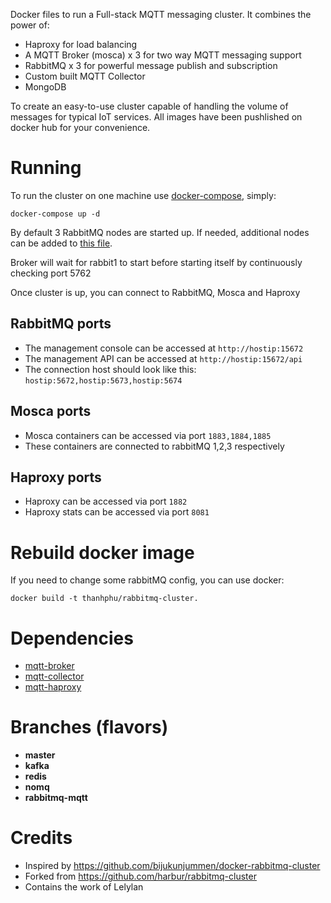 Docker files to run a Full-stack MQTT messaging cluster. It combines the power of:
* Haproxy for load balancing
* A MQTT Broker (mosca) x 3 for two way MQTT messaging support
* RabbitMQ x 3 for powerful message publish and subscription
* Custom built MQTT Collector
* MongoDB

To create an easy-to-use cluster capable of handling the volume of messages for typical IoT services. All images have been pushlished on docker hub for your convenience.

# Running

To run the cluster on one machine use [docker-compose](https://github.com/docker/compose/), simply:

```
docker-compose up -d
```

By default 3 RabbitMQ nodes are started up. If needed, additional nodes can be added to [this file](docker-compose.yml).

Broker will wait for rabbit1 to start before starting itself by continuously checking port 5762

Once cluster is up, you can connect to RabbitMQ, Mosca and Haproxy
## RabbitMQ ports
* The management console can be accessed at `http://hostip:15672`
* The management API can be accessed at `http://hostip:15672/api`
* The connection host should look like this: `hostip:5672,hostip:5673,hostip:5674`

## Mosca ports
* Mosca containers can be accessed via port `1883,1884,1885`
* These containers are connected to rabbitMQ 1,2,3 respectively

## Haproxy ports
* Haproxy can be accessed via port `1882`
* Haproxy stats can be accessed via port `8081`

# Rebuild docker image

If you need to change some rabbitMQ config, you can use docker:

```
docker build -t thanhphu/rabbitmq-cluster.
```

# Dependencies
* [mqtt-broker](https://github.com/thanhphu/mqtt-broker)
* [mqtt-collector](https://github.com/thanhphu/mqtt-collector)
* [mqtt-haproxy](https://github.com/thanhphu/mqtt-haproxy)

# Branches (flavors)
* **master**
* **kafka**
* **redis**
* **nomq**
* **rabbitmq-mqtt**

# Credits

* Inspired by https://github.com/bijukunjummen/docker-rabbitmq-cluster
* Forked from https://github.com/harbur/rabbitmq-cluster
* Contains the work of Lelylan

